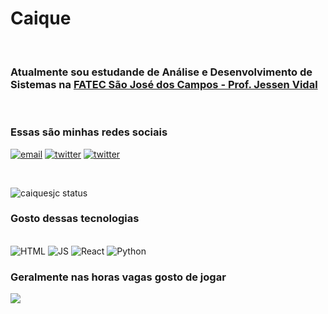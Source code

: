 # Caique
<br/>

### Atualmente sou estudande de Análise e Desenvolvimento de Sistemas na [FATEC São José dos Campos - Prof. Jessen Vidal](http://fatecsjc-prd.azurewebsites.net)
<br/>

### Essas são minhas redes sociais
[![email](https://img.shields.io/badge/LinkedIn-0077B5?style=for-the-badge&logo=linkedin&logoColor=white)](https://www.linkedin.com/in/caiquesjc/)
[![twitter](https://img.shields.io/badge/Instagram-E4405F?style=for-the-badge&logo=instagram&logoColor=white)](https://instagram.com/caiquesjc1)
[![twitter](https://img.shields.io/badge/Twitter-1DA1F2?style=for-the-badge&logo=twitter&logoColor=white)](https://twitter.com/caiquesjc1)

<br/>

![caiquesjc status](https://github-readme-stats.vercel.app/api?username=caiquesjc&show_icons=true&theme=tokyonight)

### Gosto dessas tecnologias
<div style="disply: inline_block;"><br/>
    <img src="https://img.shields.io/badge/html5-%23E34F26.svg?style=for-the-badge&logo=html5&logoColor=white" 
    alt="HTML"/>
    <img src="https://img.shields.io/badge/JavaScript-F7DF1E?style=for-the-badge&logo=javascript&logoColor=black" 
    alt="JS"/>
    <img src="https://img.shields.io/badge/React-20232A?style=for-the-badge&logo=react&logoColor=61DAFB" 
    alt="React"/>
    <img src="https://img.shields.io/badge/Python-3776AB?style=for-the-badge&logo=python&logoColor=white" 
    alt="Python"/>
</div>

<!-- [![Top Langs](https://github-readme-stats.vercel.app/api/top-langs/?username=caiquesjc&layout=compact)](https://github.com/anuraghazra/github-readme-stats)

-->

### Geralmente nas horas vagas gosto de jogar 
[![](https://img.shields.io/badge/Counter_Strike-000000?style=for-the-badge&logo=counter-strike&logoColor=white)](https://store.steampowered.com/app/730/CounterStrike_Global_Offensive/)

